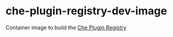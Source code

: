 # che-plugin-registry-dev-image
Container image to build the [Che Plugin Registry](https://github.com/eclipse/che-plugin-registry/)
